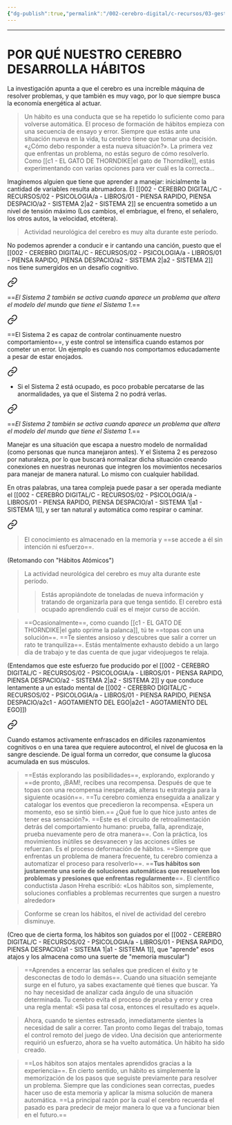 ```yaml
---
{"dg-publish":true,"permalink":"/002-cerebro-digital/c-recursos/03-gestion-de-tiempo-y-proyectos/a-libros/01-habitos-atomicos/c-que-son-los-habitos-y-como-funcionan/"}
---
```



---
# POR QUÉ NUESTRO CEREBRO DESARROLLA  HÁBITOS

La investigación apunta a que el cerebro es una increíble máquina de resolver problemas, y que también es muy vago, por lo que siempre busca la economía energética al actuar.

>Un hábito es una conducta que se ha repetido lo suficiente como para volverse automática. El proceso de formación de hábitos empieza con una secuencia de ensayo y error. Siempre que estás ante una situación nueva en la vida, tu cerebro tiene que tomar una decisión. «¿Cómo debo responder a esta nueva situación?». La primera vez que enfrentas un problema, no estás seguro de cómo resolverlo. Como [[c1 - EL GATO DE THORNDIKE\|el gato de Thorndike]], estás experimentando con varias opciones para ver cuál es la correcta...

Imaginemos alguien que tiene que aprender a manejar: inicialmente la cantidad de variables resulta abrumadora. El [[002 - CEREBRO DIGITAL/C - RECURSOS/02 - PSICOLOGIA/a - LIBROS/01 - PIENSA RAPIDO, PIENSA DESPACIO/a2 - SISTEMA 2\|a2 - SISTEMA 2]] se encuentra sometido a un nivel de tensión máximo (Los cambios, el embriague, el freno, el señalero, los otros autos, la velocidad, etcétera).

> Actividad neurológica del cerebro es muy alta durante este período.

No podemos aprender a conducir e ir cantando una canción, puesto que el [[002 - CEREBRO DIGITAL/C - RECURSOS/02 - PSICOLOGIA/a - LIBROS/01 - PIENSA RAPIDO, PIENSA DESPACIO/a2 - SISTEMA 2\|a2 - SISTEMA 2]] nos tiene sumergidos en un desafío cognitivo.


<div class="transclusion internal-embed is-loaded"><a class="markdown-embed-link" href="/002-cerebro-digital/c-recursos/02-psicologia/a-libros/01-piensa-rapido-piensa-despacio/a3-relacion-sistema-1-sistema-2/#4095b0" aria-label="Open link"><svg xmlns="http://www.w3.org/2000/svg" width="24" height="24" viewBox="0 0 24 24" fill="none" stroke="currentColor" stroke-width="2" stroke-linecap="round" stroke-linejoin="round" class="svg-icon lucide-link"><path d="M10 13a5 5 0 0 0 7.54.54l3-3a5 5 0 0 0-7.07-7.07l-1.72 1.71"></path><path d="M14 11a5 5 0 0 0-7.54-.54l-3 3a5 5 0 0 0 7.07 7.07l1.71-1.71"></path></svg></a><div class="markdown-embed">



==*El Sistema 2 también se activa cuando aparece un problema que altera el modelo del mundo que tiene el Sistema 1.*== 

</div></div>


<div class="transclusion internal-embed is-loaded"><a class="markdown-embed-link" href="/002-cerebro-digital/c-recursos/02-psicologia/a-libros/01-piensa-rapido-piensa-despacio/a3-relacion-sistema-1-sistema-2/#2a77fc" aria-label="Open link"><svg xmlns="http://www.w3.org/2000/svg" width="24" height="24" viewBox="0 0 24 24" fill="none" stroke="currentColor" stroke-width="2" stroke-linecap="round" stroke-linejoin="round" class="svg-icon lucide-link"><path d="M10 13a5 5 0 0 0 7.54.54l3-3a5 5 0 0 0-7.07-7.07l-1.72 1.71"></path><path d="M14 11a5 5 0 0 0-7.54-.54l-3 3a5 5 0 0 0 7.07 7.07l1.71-1.71"></path></svg></a><div class="markdown-embed">



==El Sistema 2 es capaz de controlar continuamente nuestro comportamiento==, y este control se intensifica cuando estamos por cometer un error. Un ejemplo es cuando nos comportamos educadamente a pesar de estar enojados. 

</div></div>


<div class="transclusion internal-embed is-loaded"><a class="markdown-embed-link" href="/002-cerebro-digital/c-recursos/02-psicologia/a-libros/01-piensa-rapido-piensa-despacio/a2a-el-gorilla-invisible/#8637a8" aria-label="Open link"><svg xmlns="http://www.w3.org/2000/svg" width="24" height="24" viewBox="0 0 24 24" fill="none" stroke="currentColor" stroke-width="2" stroke-linecap="round" stroke-linejoin="round" class="svg-icon lucide-link"><path d="M10 13a5 5 0 0 0 7.54.54l3-3a5 5 0 0 0-7.07-7.07l-1.72 1.71"></path><path d="M14 11a5 5 0 0 0-7.54-.54l-3 3a5 5 0 0 0 7.07 7.07l1.71-1.71"></path></svg></a><div class="markdown-embed">



* Si el Sistema 2 está ocupado, es poco probable percatarse de las anormalidades, ya que el Sistema 2 no podrá verlas.

<div class="transclusion internal-embed is-loaded"><a class="markdown-embed-link" href="/002-cerebro-digital/c-recursos/02-psicologia/a-libros/01-piensa-rapido-piensa-despacio/a3-relacion-sistema-1-sistema-2/#4095b0" aria-label="Open link"><svg xmlns="http://www.w3.org/2000/svg" width="24" height="24" viewBox="0 0 24 24" fill="none" stroke="currentColor" stroke-width="2" stroke-linecap="round" stroke-linejoin="round" class="svg-icon lucide-link"><path d="M10 13a5 5 0 0 0 7.54.54l3-3a5 5 0 0 0-7.07-7.07l-1.72 1.71"></path><path d="M14 11a5 5 0 0 0-7.54-.54l-3 3a5 5 0 0 0 7.07 7.07l1.71-1.71"></path></svg></a><div class="markdown-embed">



==*El Sistema 2 también se activa cuando aparece un problema que altera el modelo del mundo que tiene el Sistema 1.*== 

</div></div>
 

</div></div>


Manejar es una situación que escapa a nuestro modelo de normalidad (como personas que nunca manejaron antes). Y el Sistema 2 es perezoso por naturaleza, por lo que buscará normalizar dicha situación creando conexiones en nuestras neuronas que integren los movimientos necesarios para manejar de manera natural. Lo mismo con cualquier habilidad.

En otras palabras, una tarea compleja puede pasar a ser operada mediante el [[002 - CEREBRO DIGITAL/C - RECURSOS/02 - PSICOLOGIA/a - LIBROS/01 - PIENSA RAPIDO, PIENSA DESPACIO/a1 - SISTEMA 1\|a1 - SISTEMA 1]], y ser tan natural y automática como respirar o caminar.


<div class="transclusion internal-embed is-loaded"><a class="markdown-embed-link" href="/002-cerebro-digital/c-recursos/02-psicologia/a-libros/01-piensa-rapido-piensa-despacio/a1-sistema-1/#c5738b" aria-label="Open link"><svg xmlns="http://www.w3.org/2000/svg" width="24" height="24" viewBox="0 0 24 24" fill="none" stroke="currentColor" stroke-width="2" stroke-linecap="round" stroke-linejoin="round" class="svg-icon lucide-link"><path d="M10 13a5 5 0 0 0 7.54.54l3-3a5 5 0 0 0-7.07-7.07l-1.72 1.71"></path><path d="M14 11a5 5 0 0 0-7.54-.54l-3 3a5 5 0 0 0 7.07 7.07l1.71-1.71"></path></svg></a><div class="markdown-embed">



> El conocimiento es almacenado en la memoria y ==se accede a él sin intención ni esfuerzo==.

</div></div>


(Retomando con "Hábitos Atómicos")
> La actividad neurológica del cerebro es muy alta durante este período.
>>Estás apropiándote de toneladas de nueva información y tratando de organizarla para que tenga sentido. El cerebro está ocupado aprendiendo cuál es el mejor curso de acción.

>==Ocasionalmente==, como cuando [[c1 - EL GATO DE THORNDIKE\|el gato oprime la palanca]], tú te ==topas con una solución==. ==Te sientes ansioso y descubres que salir a correr un rato te tranquiliza==. Estás mentalmente exhausto debido a un largo día de trabajo y te das cuenta de que jugar videojuegos te relaja. 

(Entendamos que este esfuerzo fue producido por el [[002 - CEREBRO DIGITAL/C - RECURSOS/02 - PSICOLOGIA/a - LIBROS/01 - PIENSA RAPIDO, PIENSA DESPACIO/a2 - SISTEMA 2\|a2 - SISTEMA 2]] y que conduce lentamente a un estado mental de [[002 - CEREBRO DIGITAL/C - RECURSOS/02 - PSICOLOGIA/a - LIBROS/01 - PIENSA RAPIDO, PIENSA DESPACIO/a2c1 - AGOTAMIENTO DEL EGO\|a2c1 - AGOTAMIENTO DEL EGO]])

<div class="transclusion internal-embed is-loaded"><a class="markdown-embed-link" href="/002-cerebro-digital/c-recursos/02-psicologia/a-libros/01-piensa-rapido-piensa-despacio/a2c1-agotamiento-del-ego/#e9cca7" aria-label="Open link"><svg xmlns="http://www.w3.org/2000/svg" width="24" height="24" viewBox="0 0 24 24" fill="none" stroke="currentColor" stroke-width="2" stroke-linecap="round" stroke-linejoin="round" class="svg-icon lucide-link"><path d="M10 13a5 5 0 0 0 7.54.54l3-3a5 5 0 0 0-7.07-7.07l-1.72 1.71"></path><path d="M14 11a5 5 0 0 0-7.54-.54l-3 3a5 5 0 0 0 7.07 7.07l1.71-1.71"></path></svg></a><div class="markdown-embed">



Cuando estamos activamente enfrascados en difíciles razonamientos cognitivos o en una tarea que requiere autocontrol, el nivel de glucosa en la sangre desciende. De igual forma un corredor, que consume la glucosa acumulada en sus músculos. 

</div></div>


>==Estás explorando las posibilidades==, explorando, explorando y ==de pronto, ¡BAM!, recibes una recompensa. Después de que te topas con una recompensa inesperada, alteras tu estrategia para la siguiente ocasión==. ==Tu cerebro comienza enseguida a analizar y catalogar los eventos que precedieron la recompensa. «Espera un momento, eso se sintió bien.== ¿Qué fue lo que hice justo antes de tener esa sensación?». ==Este es el circuito de retroalimentación detrás del comportamiento humano: prueba, falla, aprendizaje, prueba nuevamente pero de otra manera==. Con la práctica, los movimientos inútiles se desvanecen y las acciones útiles se refuerzan. Es el proceso deformación de hábitos. ==Siempre que enfrentas un problema de manera frecuente, tu cerebro comienza a automatizar el proceso para resolverlo==. ==**Tus hábitos son justamente una serie de soluciones automáticas que resuelven los problemas y presiones que enfrentas regularmente**==. El científico conductista Jason Hreha escribió: «Los hábitos son, simplemente, soluciones confiables a problemas recurrentes que surgen a nuestro alrededor»

>Conforme se crean los hábitos, el nivel de actividad del cerebro disminuye.

(Creo que de cierta forma, los hábitos son guiados por el [[002 - CEREBRO DIGITAL/C - RECURSOS/02 - PSICOLOGIA/a - LIBROS/01 - PIENSA RAPIDO, PIENSA DESPACIO/a1 - SISTEMA 1\|a1 - SISTEMA 1]], que "aprende" esos atajos y los almacena como una suerte de "memoria muscular")

> ==Aprendes a encerrar las señales que predicen el éxito y te desconectas de todo lo demás==. Cuando una situación semejante surge en el futuro, ya sabes exactamente qué tienes que buscar. Ya no hay necesidad de analizar cada ángulo de una situación determinada. Tu cerebro evita el proceso de prueba y error y crea una regla mental: «Si pasa tal cosa, entonces el resultado es aquel».

>Ahora, cuando te sientes estresado, inmediatamente sientes la necesidad de salir a correr. Tan pronto como llegas del trabajo, tomas el control remoto del juego de video. Una decisión que anteriormente requirió un esfuerzo, ahora se ha vuelto automática. Un hábito ha sido creado.

>==Los hábitos son atajos mentales aprendidos gracias a la experiencia==. En cierto sentido, un hábito es simplemente la memorización de los pasos que seguiste previamente para resolver un problema. Siempre que las condiciones sean correctas, puedes hacer uso de esta memoria y aplicar la misma solución de manera automática. ==La principal razón por la cual el cerebro recuerda el pasado es para predecir de mejor manera lo que va a funcionar bien en el futuro.==

